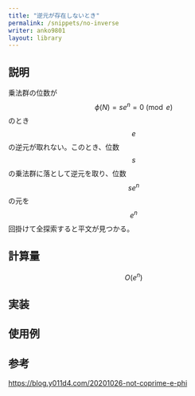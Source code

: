 ```yaml
---
title: "逆元が存在しないとき"
permalink: /snippets/no-inverse
writer: anko9801
layout: library
---
```


## 説明

乗法群の位数が $$\phi(N) = se^n = 0 \pmod e$$ のとき $$e$$ の逆元が取れない。このとき、位数 $$s$$ の乗法群に落として逆元を取り、位数 $$se^n$$ の元を $$e^n$$ 回掛けて全探索すると平文が見つかる。

## 計算量

$$O(e^n)$$

## 実装


## 使用例


## 参考

https://blog.y011d4.com/20201026-not-coprime-e-phi
